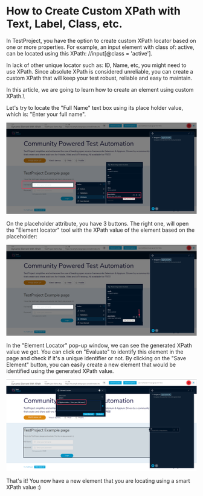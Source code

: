 # How to Create Custom XPath with Text, Label, Class, etc.

In TestProject, you have the option to create custom XPath locator based on one or more properties. For example, an input element with class of: active, can be located using this XPath: //input\[@class = 'active'].

In lack of other unique locator such as: ID, Name, etc, you might need to use XPath. Since absolute XPath is considered unreliable, you can create a custom XPath that will keep your test robust, reliable and easy to maintain.

In this article, we are going to learn how to create an element using custom XPath.\


Let's try to locate the "Full Name" text box using its place holder value, which is: "Enter your full name".&#x20;

![](<../../.gitbook/assets/image (468) (1).png>)

On the placeholder attribute, you have 3 buttons. The right one, will open the "Element locator" tool with the XPath value of the element based on the placeholder:

![](<../../.gitbook/assets/image (492) (1) (1).png>)

In the "Element Locator" pop-up window, we can see the generated XPath value we got. You can click on "Evaluate" to identify this element in the page and check if it's a unique identifier or not. By clicking on the "Save Element" button, you can easily create a new element that would be identified using the generated XPath value.

![](<../../.gitbook/assets/image (476) (1) (1) (1).png>)

That's it! You now have a new element that you are locating using a smart XPath value :)

